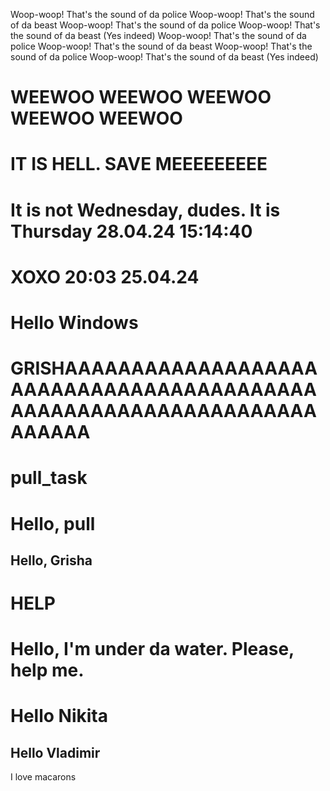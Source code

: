 Woop-woop! That's the sound of da police
Woop-woop! That's the sound of da beast
Woop-woop! That's the sound of da police
Woop-woop! That's the sound of da beast (Yes indeed)
Woop-woop! That's the sound of da police
Woop-woop! That's the sound of da beast
Woop-woop! That's the sound of da police
Woop-woop! That's the sound of da beast (Yes indeed)

# WEEWOO WEEWOO WEEWOO WEEWOO WEEWOO

# IT IS HELL. SAVE MEEEEEEEEE

# It is not Wednesday, dudes. It is Thursday 28.04.24 15:14:40

# XOXO 20:03 25.04.24

# Hello **Windows**

# GRISHAAAAAAAAAAAAAAAAAAAAAAAAAAAAAAAAAAAAAAAAAAAAAAAAAAAAAAAAAAAAAAAAAAAAAAA



# pull_task

# Hello, pull

## Hello, Grisha

# HELP

# Hello, I'm under da water. Please, help me.

# Hello Nikita

## Hello Vladimir

I love macarons
